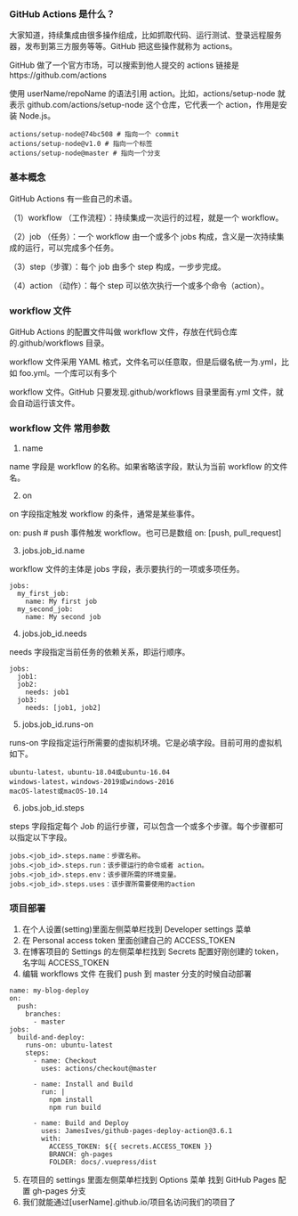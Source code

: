 ### GitHub Actions 是什么？

大家知道，持续集成由很多操作组成，比如抓取代码、运行测试、登录远程服务器，发布到第三方服务等等。GitHub 把这些操作就称为 actions。

GitHub 做了一个官方市场，可以搜索到他人提交的 actions 链接是https://github.com/actions

使用 userName/repoName 的语法引用 action。比如，actions/setup-node 就表示 github.com/actions/setup-node 这个仓库，它代表一个 action，作用是安装 Node.js。

```
actions/setup-node@74bc508 # 指向一个 commit
actions/setup-node@v1.0 # 指向一个标签
actions/setup-node@master # 指向一个分支
```

### 基本概念

GitHub Actions 有一些自己的术语。

（1）workflow （工作流程）：持续集成一次运行的过程，就是一个 workflow。

（2）job （任务）：一个 workflow 由一个或多个 jobs 构成，含义是一次持续集成的运行，可以完成多个任务。

（3）step（步骤）：每个 job 由多个 step 构成，一步步完成。

（4）action （动作）：每个 step 可以依次执行一个或多个命令（action）。

### workflow 文件

GitHub Actions 的配置文件叫做 workflow 文件，存放在代码仓库的.github/workflows 目录。

workflow 文件采用 YAML 格式，文件名可以任意取，但是后缀名统一为.yml，比如 foo.yml。一个库可以有多个

workflow 文件。GitHub 只要发现.github/workflows 目录里面有.yml 文件，就会自动运行该文件。

### workflow 文件 常用参数

1. name

name 字段是 workflow 的名称。如果省略该字段，默认为当前 workflow 的文件名。

2. on

on 字段指定触发 workflow 的条件，通常是某些事件。

on: push # push 事件触发 workflow。也可已是数组 on: [push, pull_request]

3. jobs.job_id.name

workflow 文件的主体是 jobs 字段，表示要执行的一项或多项任务。

```
jobs:
  my_first_job:
    name: My first job
  my_second_job:
    name: My second job
```

4. jobs.job_id.needs

needs 字段指定当前任务的依赖关系，即运行顺序。

```
jobs:
  job1:
  job2:
    needs: job1
  job3:
    needs: [job1, job2]
```

5. jobs.job_id.runs-on

runs-on 字段指定运行所需要的虚拟机环境。它是必填字段。目前可用的虚拟机如下。

```
ubuntu-latest，ubuntu-18.04或ubuntu-16.04
windows-latest，windows-2019或windows-2016
macOS-latest或macOS-10.14
```

6. jobs.job_id.steps

steps 字段指定每个 Job 的运行步骤，可以包含一个或多个步骤。每个步骤都可以指定以下字段。

```
jobs.<job_id>.steps.name：步骤名称。
jobs.<job_id>.steps.run：该步骤运行的命令或者 action。
jobs.<job_id>.steps.env：该步骤所需的环境变量。
jobs.<job_id>.steps.uses：该步骤所需要使用的action
```

### 项目部署

1. 在个人设置(setting)里面左侧菜单栏找到 Developer settings 菜单
2. 在 Personal access token 里面创建自己的 ACCESS_TOKEN
3. 在博客项目的 Settings 的左侧菜单栏找到 Secrets 配置好刚创建的 token，名字叫 ACCESS_TOKEN
4. 编辑 workflows 文件 在我们 push 到 master 分支的时候自动部署

```
name: my-blog-deploy
on:
  push:
    branches:
      - master
jobs:
  build-and-deploy:
    runs-on: ubuntu-latest
    steps:
      - name: Checkout
        uses: actions/checkout@master

      - name: Install and Build
        run: |
          npm install
          npm run build

      - name: Build and Deploy
        uses: JamesIves/github-pages-deploy-action@3.6.1
        with:
          ACCESS_TOKEN: ${{ secrets.ACCESS_TOKEN }}
          BRANCH: gh-pages
          FOLDER: docs/.vuepress/dist

```

5. 在项目的 settings 里面左侧菜单栏找到 Options 菜单 找到 GitHub Pages 配置 gh-pages 分支
6. 我们就能通过[userName].github.io/项目名访问我们的项目了
